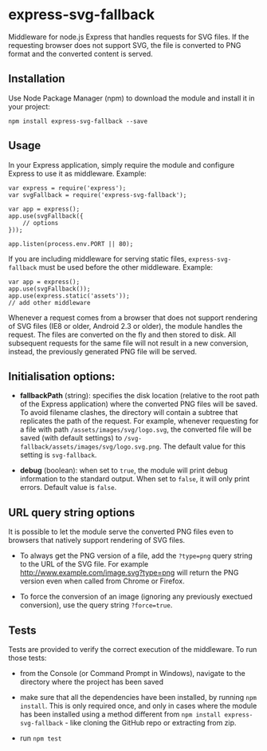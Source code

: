 # express-svg-fallback

Middleware for node.js Express that handles requests for SVG files. If the requesting browser does not support SVG, the file is converted to PNG format and the converted content is served.

## Installation

Use Node Package Manager (npm) to download the module and install it in your project:

    npm install express-svg-fallback --save


## Usage

In your Express application, simply require the module and configure Express to use it as middleware. Example:

    var express = require('express');
    var svgFallback = require('express-svg-fallback');
    
    var app = express();
    app.use(svgFallback({
        // options
    }));
    
    app.listen(process.env.PORT || 80);

If you are including middleware for serving static files, `express-svg-fallback` must be used before the other middleware. Example:

    var app = express();
    app.use(svgFallback());
    app.use(express.static('assets'));
    // add other middleware
    
Whenever a request comes from a browser that does not support rendering of SVG files (IE8 or older, Android 2.3 or older), the module handles the request. The files are converted on the fly and then stored to disk. All subsequent requests for the same file will not result in a new conversion, instead, the previously generated PNG file will be served.


## Initialisation options:

 - **fallbackPath** (string): specifies the disk location (relative to the root path of the Express application) where the converted PNG files will be saved. To avoid filename clashes, the directory will contain a subtree that replicates the path of the request. For example, whenever requesting for a file with path `/assets/images/svg/logo.svg`, the converted file will be saved (with default settings) to `/svg-fallback/assets/images/svg/logo.svg.png`. The default value for this setting is `svg-fallback`.

 - **debug** (boolean): when set to `true`, the module will print debug information to the standard output. When set to `false`, it will only print errors. Default value is `false`.


## URL query string options

It is possible to let the module serve the converted PNG files even to browsers that natively support rendering of SVG files.

 - To always get the PNG version of a file, add the `?type=png` query string to the URL of the SVG file. For example http://www.example.com/image.svg?type=png will return the PNG version even when called from Chrome or Firefox.

 - To force the conversion of an image (ignoring any previously exectued conversion), use the query string `?force=true`.


## Tests

Tests are provided to verify the correct execution of the middleware. To run those tests:

 - from the Console (or Command Prompt in Windows), navigate to the directory where the project has been saved

 - make sure that all the dependencies have been installed, by running `npm install`. This is only required once, and only in cases where the module has been installed using a method different from `npm install express-svg-fallback` - like cloning the GitHub repo or extracting from zip.

 - run `npm test`